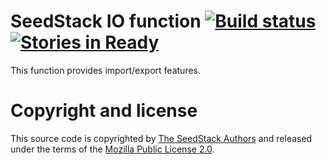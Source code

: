 SeedStack IO function [![Build status](https://travis-ci.org/seedstack/io-function.svg?branch=master)](https://travis-ci.org/seedstack/io-function) [![Stories in Ready](https://badge.waffle.io/seedstack/io-function.png?label=ready&title=Ready)](https://waffle.io/seedstack/io-function)
==============

This function provides import/export features.

# Copyright and license

This source code is copyrighted by [The SeedStack Authors](https://github.com/seedstack/seedstack/blob/master/AUTHORS) and
released under the terms of the [Mozilla Public License 2.0](https://www.mozilla.org/MPL/2.0/).
